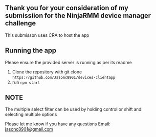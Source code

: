 ## Thank you for your consideration of my submissiion for the NinjaRMM device manager challenge
This submisson uses CRA to host the app

## Running the app
Please ensure the provided server is running as per its readme
1. Clone the repository with git clone `https://github.com/Jasonc8901/devices-clientapp`
2. run `npm start`

## NOTE
The multiple select filter can be used by holding control or shift and selecting multiple options

Please let me know if you have any questions
Email: jasonc8901@gmail.com
